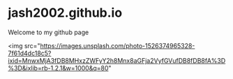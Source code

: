 # jash2002.github.io
Welcome to my github page 

<img src="https://images.unsplash.com/photo-1526374965328-7f61d4dc18c5?ixid=MnwxMjA3fDB8MHxzZWFyY2h8Mnx8aGFja2VyfGVufDB8fDB8fA%3D%3D&ixlib=rb-1.2.1&w=1000&q=80"
